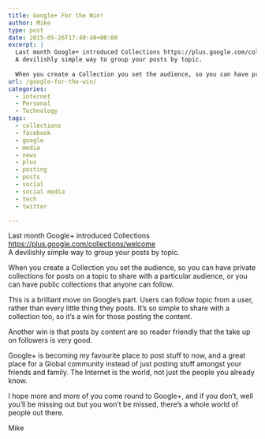 ```yaml
---
title: Google+ For the Win!
author: Mike
type: post
date: 2015-05-26T17:40:40+00:00
excerpt: |
  Last month Google+ introduced Collections https://plus.google.com/collections/welcome
  A devilishly simple way to group your posts by topic.
  
  When you create a Collection you set the audience, so you can have private collections for posts on a topic to share with a particular audience, or you can have public collections that anyone can follow.
url: /google-for-the-win/
categories:
  - internet
  - Personal
  - Technology
tags:
  - collections
  - facebook
  - google
  - media
  - news
  - plus
  - posting
  - posts
  - social
  - social media
  - tech
  - twitter

---
```

Last month Google+ introduced Collections https://plus.google.com/collections/welcome  
A devilishly simple way to group your posts by topic.

When you create a Collection you set the audience, so you can have private collections for posts on a topic to share with a particular audience, or you can have public collections that anyone can follow.

This is a brilliant move on Google&#8217;s part. Users can follow topic from a user, rather than every little thing they posts. It&#8217;s so simple to share with a collection too, so it&#8217;s a win for those posting the content.

Another win is that posts by content are so reader friendly that the take up on followers is very good.

Google+ is becoming my favourite place to post stuff to now, and a great place for a Global community instead of just posting stuff amongst your friends and family. The Internet is the world, not just the people you already know.

I hope more and more of you come round to Google+, and if you don&#8217;t, well you&#8217;ll be missing out but you won&#8217;t be missed, there&#8217;s a whole world of people out there.

Mike